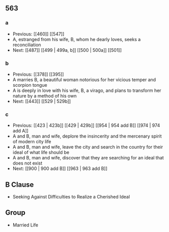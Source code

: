 ## 563
### a
- Previous: [[460]] [[547]] 
- A, estranged from his wife, B, whom he dearly loves, seeks a reconciliation
- Next: [[487]] [[499 | 499a, b]] [[500 | 500a]] [[501]] 

### b
- Previous: [[378]] [[395]] 
- A marries B, a beautiful woman notorious for her vicious temper and scorpion tongue
- A is deeply in love with his wife, B, a virago, and plans to transform her nature by a method of his own
- Next: [[443]] [[529 | 529b]] 

### c
- Previous: [[423 | 423b]] [[429 | 429b]] [[954 | 954 add B]] [[974 | 974 add A]] 
- A and B, man and wife, deplore the insincerity and the mercenary spirit of modern city life
- A and B, man and wife, leave the city and search in the country for their ideal of what life should be
- A and B, man and wife, discover that they are searching for an ideal that does not exist
- Next: [[900 | 900 add B]] [[963 | 963 add B]] 

## B Clause
- Seeking Against Difficulties to Realize a Cherished Ideal

## Group
- Married Life

